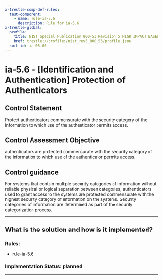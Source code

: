 ```yaml
---
x-trestle-comp-def-rules:
  test-component:
    - name: rule-ia-5.6
      description: Rule for ia-5.6
x-trestle-global:
  profile:
    title: NIST Special Publication 800-53 Revision 5 HIGH IMPACT BASELINE
    href: trestle://profiles/nist_rev5_800_53/profile.json
  sort-id: ia-05.06
---
```


# ia-5.6 - \[Identification and Authentication\] Protection of Authenticators

## Control Statement

Protect authenticators commensurate with the security category of the information to which use of the authenticator permits access.

## Control Assessment Objective

authenticators are protected commensurate with the security category of the information to which use of the authenticator permits access.

## Control guidance

For systems that contain multiple security categories of information without reliable physical or logical separation between categories, authenticators used to grant access to the systems are protected commensurate with the highest security category of information on the systems. Security categories of information are determined as part of the security categorization process.

______________________________________________________________________

## What is the solution and how is it implemented?

<!-- For implementation status enter one of: implemented, partial, planned, alternative, not-applicable -->

<!-- Note that the list of rules under ### Rules: is read-only and changes will not be captured after assembly to JSON -->

<!-- Add control implementation description here for control: ia-5.6 -->

### Rules:

  - rule-ia-5.6

### Implementation Status: planned

______________________________________________________________________
